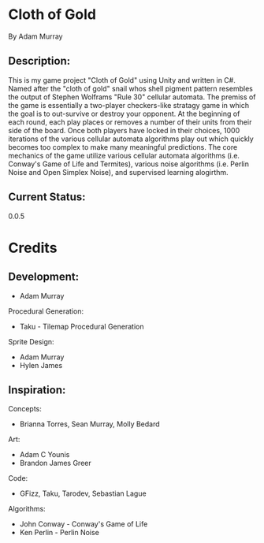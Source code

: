 # Cloth of Gold
By Adam Murray

## Description:
This is my game project "Cloth of Gold" using Unity and written in C#. Named after the "cloth of gold" snail whos shell pigment pattern resembles the output of Stephen Wolframs "Rule 30" cellular automata. The premiss of the game is essentially a two-player checkers-like stratagy game in which the goal is to out-survive or destroy your opponent. At the beginning of each round, each play places or removes a number of their units from their side of the board. Once both players have locked in their choices, 1000 iterations of the various cellular automata algorithms play out which quickly becomes too complex to make many meaningful predictions. The core mechanics of the game utilize various cellular automata algorithms (i.e. Conway's Game of Life and Termites), various noise algorithms (i.e. Perlin Noise and Open Simplex Noise), and supervised learning alogirthm.

## Current Status:
0.0.5

# Credits
## Development:
- Adam Murray

Procedural Generation:
- Taku - Tilemap Procedural Generation

Sprite Design:
- Adam Murray
- Hylen James

## Inspiration:
Concepts: 
- Brianna Torres, Sean Murray, Molly Bedard

Art:
- Adam C Younis
- Brandon James Greer

Code:
- GFizz, Taku, Tarodev, Sebastian Lague

Algorithms:
- John Conway - Conway's Game of Life
- Ken Perlin - Perlin Noise

